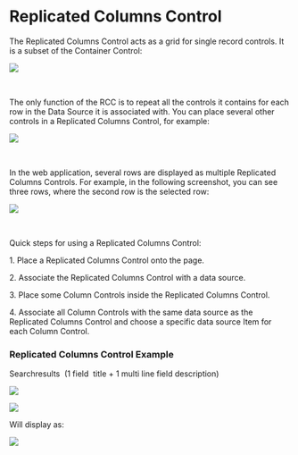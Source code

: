 # Replicated Columns Control

The Replicated Columns Control acts as a grid for single record controls. It is a subset of the Container Control:

![](/api/Web%20and%20app%20UIs/Web%20Designer%20controls/assets/0b348389-587f-4808-ae7f-bed5241e4ccf.jpg)

 

The only function of the RCC is to repeat all the controls it contains for each row in the Data Source it is associated with. You can place several other controls in a Replicated Columns Control, for example:



![](/api/Web%20and%20app%20UIs/Web%20Designer%20controls/assets/1833705b-9764-48d3-919e-d777490a6c9e.jpg)

 

In the web application, several rows are displayed as multiple Replicated Columns Controls. For example, in the following screenshot, you can see three rows, where the second row is the selected row:



![](/api/Web%20and%20app%20UIs/Web%20Designer%20controls/assets/6d630a4f-d023-4161-b45a-afb4c90ac8bf.jpg)

 

Quick steps for using a Replicated Columns Control:



1. Place a Replicated Columns Control onto the page.

2. Associate the Replicated Columns Control with a data source.

3. Place some Column Controls inside the Replicated Columns Control.

4. Associate all Column Controls with the same data source as the Replicated Columns Control and choose a specific data source Item for each Column Control.

### Replicated Columns Control Example

Searchresults  (1 field  title + 1 multi line field description)

![](/api/Web%20and%20app%20UIs/Web%20Designer%20controls/assets/1c7042e5-4441-46bd-bcc6-4482358a4859.png)

![](/api/Web%20and%20app%20UIs/Web%20Designer%20controls/assets/f099391d-a441-4822-93c8-159cbb7b8ed5.png)

Will display as:

![](/api/Web%20and%20app%20UIs/Web%20Designer%20controls/assets/bda9d2d7-1bb3-4d83-8e30-decc0e0b79b3.png)